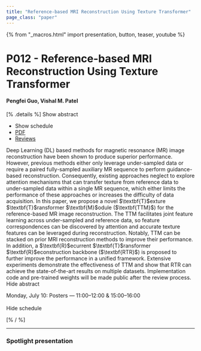 ```yaml
---
title: "Reference-based MRI Reconstruction Using Texture Transformer"
page_class: "paper"
---
```


{% from "_macros.html" import presentation, button, teaser, youtube %}

# P012 - Reference-based MRI Reconstruction Using Texture Transformer

#### Pengfei Guo, Vishal M. Patel

[% .details %]
<a class="toggle_visibility" data-selector=".abstract" data-level="3">Show abstract</a>
- <a class="toggle_visibility" data-selector=".schedule" data-level="3">Show schedule</a>
- <a href="https://openreview.net/pdf?id=EoEWcHFHJ1W">PDF</a>
- <a href="https://openreview.net/forum?id=EoEWcHFHJ1W">Reviews</a>

<p>
    <span class="abstract">
        Deep Learning (DL) based methods for magnetic resonance (MR) image reconstruction have been shown to produce superior performance. However, previous methods either only leverage under-sampled data or require a paired fully-sampled auxiliary MR sequence to perform guidance-based reconstruction. Consequently, existing approaches neglect to explore attention mechanisms that can transfer texture from reference data to under-sampled data within a single MR sequence, which either limits the performance of these approaches or increases the difficulty of data acquisition. In this paper, we propose a novel $\textbf{T}$exture $\textbf{T}$ransformer $\textbf{M}$odule ($\textbf{TTM}$) for the reference-based MR image reconstruction. The TTM facilitates joint feature learning across under-sampled and reference data, so feature correspondences can be discovered by attention and accurate texture features can be leveraged during reconstruction. Notably, TTM can be stacked on prior MRI reconstruction methods to improve their performance. In addition, a $\textbf{R}$ecurrent $\textbf{T}$ransformer $\textbf{R}$econstruction backbone ($\textbf{RTR}$) is proposed to further improve the performance in a unified framework. Extensive experiments demonstrate the effectiveness of TTM and show that RTR can achieve the state-of-the-art results on multiple datasets. Implementation code and pre-trained weights will be made public after the review process.  
        <br>
        <span class="actions"><a class="toggle_visibility" data-level="2">Hide abstract</a></span>
    </span>
</p>

<p>
    <span class="schedule">
        Monday, July 10: Posters — 11:00–12:00 & 15:00–16:00<br>
        <br>
        <span class="actions"><a class="toggle_visibility" data-level="2">Hide schedule</a></span>
    </span>
</p>
[% / %]

---


### Spotlight presentation
